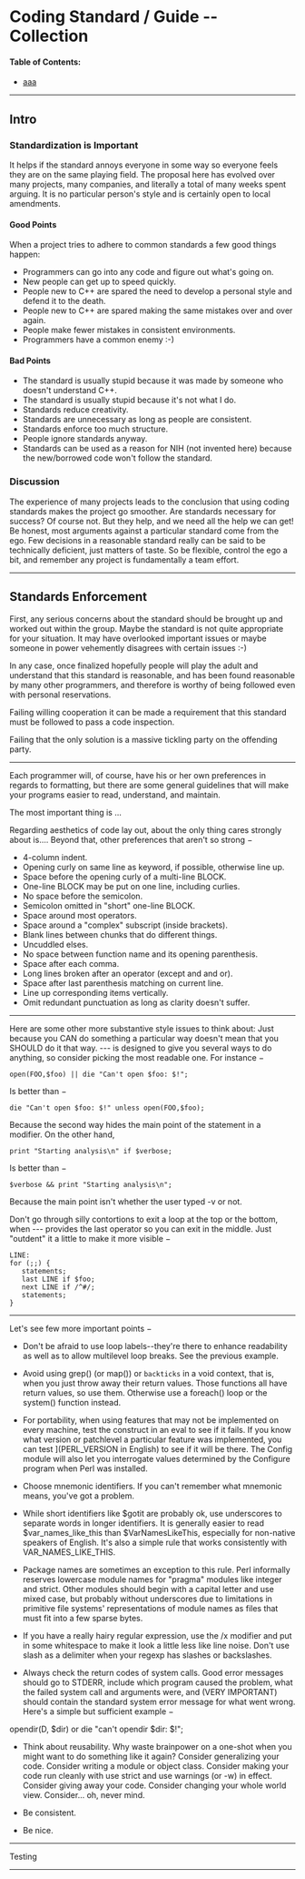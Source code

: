 
# Coding Standard / Guide -- Collection

#### Table of Contents:
- [aaa ](#bitshares-members)

--------------------

## Intro

### Standardization is Important

It helps if the standard annoys everyone in some way so everyone feels they are on the same playing field. The proposal here has evolved over many projects, many companies, and literally a total of many weeks spent arguing. It is no particular person's style and is certainly open to local amendments.

#### Good Points 

When a project tries to adhere to common standards a few good things happen:

- Programmers can go into any code and figure out what's going on.
- New people can get up to speed quickly.
- People new to C++ are spared the need to develop a personal style and defend it to the death.
- People new to C++ are spared making the same mistakes over and over again.
- People make fewer mistakes in consistent environments.
- Programmers have a common enemy :-) 

#### Bad Points

- The standard is usually stupid because it was made by someone who doesn't understand C++.
- The standard is usually stupid because it's not what I do.
- Standards reduce creativity.
- Standards are unnecessary as long as people are consistent.
- Standards enforce too much structure.
- People ignore standards anyway.
- Standards can be used as a reason for NIH (not invented here) because the new/borrowed code won't follow the standard. 

### Discussion

The experience of many projects leads to the conclusion that using coding standards makes the project go smoother. Are standards necessary for success? Of course not. But they help, and we need all the help we can get! Be honest, most arguments against a particular standard come from the ego. Few decisions in a reasonable standard really can be said to be technically deficient, just matters of taste. So be flexible, control the ego a bit, and remember any project is fundamentally a team effort.

***

## Standards Enforcement

First, any serious concerns about the standard should be brought up and worked out within the group. Maybe the standard is not quite appropriate for your situation. It may have overlooked important issues or maybe someone in power vehemently disagrees with certain issues :-)

In any case, once finalized hopefully people will play the adult and understand that this standard is reasonable, and has been found reasonable by many other programmers, and therefore is worthy of being followed even with personal reservations.

Failing willing cooperation it can be made a requirement that this standard must be followed to pass a code inspection.

Failing that the only solution is a massive tickling party on the offending party. 

*************

Each programmer will, of course, have his or her own preferences in regards to formatting, but there are some general guidelines that will make your programs easier to read, understand, and maintain.

The most important thing is ...   

Regarding aesthetics of code lay out, about the only thing cares strongly about is.... Beyond that, other preferences that aren't so strong −

- 4-column indent.
- Opening curly on same line as keyword, if possible, otherwise line up.
- Space before the opening curly of a multi-line BLOCK.
- One-line BLOCK may be put on one line, including curlies.
- No space before the semicolon.
- Semicolon omitted in "short" one-line BLOCK.
- Space around most operators.
- Space around a "complex" subscript (inside brackets).
- Blank lines between chunks that do different things.
- Uncuddled elses.
- No space between function name and its opening parenthesis.
- Space after each comma.
- Long lines broken after an operator (except and and or).
- Space after last parenthesis matching on current line.
- Line up corresponding items vertically.
- Omit redundant punctuation as long as clarity doesn't suffer.

*****

Here are some other more substantive style issues to think about: 
Just because you CAN do something a particular way doesn't mean that you SHOULD do it that way. 
--- is designed to give you several ways to do anything, so consider picking the most readable one. For instance −

`open(FOO,$foo) || die "Can't open $foo: $!";`

Is better than −

`die "Can't open $foo: $!" unless open(FOO,$foo);`

Because the second way hides the main point of the statement in a modifier. On the other hand,

`print "Starting analysis\n" if $verbose;`

Is better than −

`$verbose && print "Starting analysis\n";`

Because the main point isn't whether the user typed -v or not.

Don't go through silly contortions to exit a loop at the top or the bottom, when --- provides the last operator so you can exit in the middle. Just "outdent" it a little to make it more visible −

    LINE:
    for (;;) {
       statements;
       last LINE if $foo;
       next LINE if /^#/;
       statements;
    }

*****

Let's see few more important points −

- Don't be afraid to use loop labels--they're there to enhance readability as well as to allow multilevel loop breaks. See the previous example.

- Avoid using grep() (or map()) or `backticks` in a void context, that is, when you just throw away their return values. Those functions all have return values, so use them. Otherwise use a foreach() loop or the system() function instead.

- For portability, when using features that may not be implemented on every machine, test the construct in an eval to see if it fails. If you know what version or patchlevel a particular feature was implemented, you can test $] ($PERL_VERSION in English) to see if it will be there. The Config module will also let you interrogate values determined by the Configure program when Perl was installed.

- Choose mnemonic identifiers. If you can't remember what mnemonic means, you've got a problem.

- While short identifiers like $gotit are probably ok, use underscores to separate words in longer identifiers. It is generally easier to read $var_names_like_this than $VarNamesLikeThis, especially for non-native speakers of English. It's also a simple rule that works consistently with VAR_NAMES_LIKE_THIS.

- Package names are sometimes an exception to this rule. Perl informally reserves lowercase module names for "pragma" modules like integer and strict. Other modules should begin with a capital letter and use mixed case, but probably without underscores due to limitations in primitive file systems' representations of module names as files that must fit into a few sparse bytes.

- If you have a really hairy regular expression, use the /x modifier and put in some whitespace to make it look a little less like line noise. Don't use slash as a delimiter when your regexp has slashes or backslashes.

- Always check the return codes of system calls. Good error messages should go to STDERR, include which program caused the problem, what the failed system call and arguments were, and (VERY IMPORTANT) should contain the standard system error message for what went wrong. Here's a simple but sufficient example −

opendir(D, $dir) or die "can't opendir $dir: $!";

- Think about reusability. Why waste brainpower on a one-shot when you might want to do something like it again? Consider generalizing your code. Consider writing a module or object class. Consider making your code run cleanly with use strict and use warnings (or -w) in effect. Consider giving away your code. Consider changing your whole world view. Consider... oh, never mind.

- Be consistent.

- Be nice.



*****
	
Testing




*****

